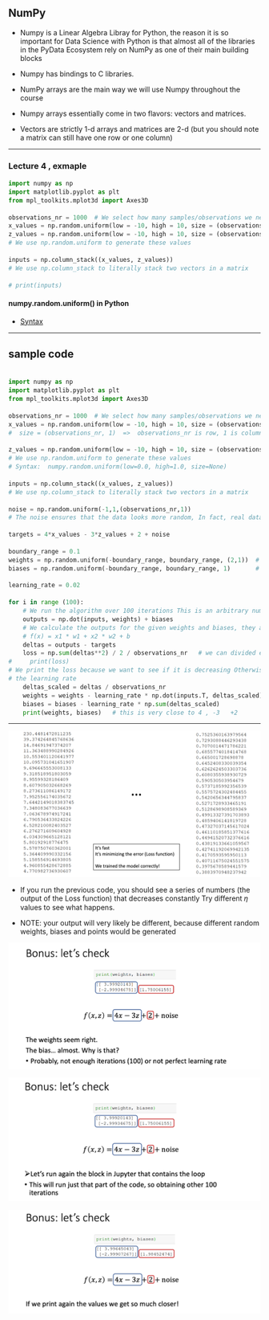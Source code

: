 ## NumPy

- Numpy is a Linear Algebra Libray for Python, the reason it is so important for Data Science
  with Python is that almost all of the libraries in the PyData Ecosystem rely on NumPy as one
  of their main building blocks
- Numpy has bindings to C libraries.


- NumPy arrays are the main way we will use Numpy throughout the course
- Numpy arrays essentially come in two flavors: vectors and matrices.
- Vectors are strictly 1-d arrays and matrices are 2-d (but you should note a matrix can still
  have one row or one column)

---


### Lecture 4 , exmaple

```python
import numpy as np
import matplotlib.pyplot as plt
from mpl_toolkits.mplot3d import Axes3D

observations_nr = 1000  # We select how many samples/observations we need (observations_nr)
x_values = np.random.uniform(low = -10, high = 10, size = (observations_nr, 1))
z_values = np.random.uniform(low = -10, high = 10, size = (observations_nr, 1))
# We use np.random.uniform to generate these values

inputs = np.column_stack((x_values, z_values)) 
# We use np.column_stack to literally stack two vectors in a matrix

# print(inputs)
```


#### numpy.random.uniform() in Python

- [Syntax](https://www.geeksforgeeks.org/numpy-random-uniform-in-python/)

---

## sample code


```python

import numpy as np
import matplotlib.pyplot as plt
from mpl_toolkits.mplot3d import Axes3D

observations_nr = 1000  # We select how many samples/observations we need (observations_nr)
x_values = np.random.uniform(low = -10, high = 10, size = (observations_nr, 1))
#  size = (observations_nr, 1)  =>  observations_nr is row, 1 is column

z_values = np.random.uniform(low = -10, high = 10, size = (observations_nr, 1))
# We use np.random.uniform to generate these values
# Syntax:  numpy.random.uniform(low=0.0, high=1.0, size=None)

inputs = np.column_stack((x_values, z_values)) 
# We use np.column_stack to literally stack two vectors in a matrix

noise = np.random.uniform(-1,1,(observations_nr,1)) 
# The noise ensures that the data looks more random, In fact, real data always contains noise

targets = 4*x_values - 3*z_values + 2 + noise

boundary_range = 0.1
weights = np.random.uniform(-boundary_range, boundary_range, (2,1))  # w => 2 * 1
biases = np.random.uniform(-boundary_range, boundary_range, 1)       # b => 1 * 1

learning_rate = 0.02

for i in range (100):          
    # We run the algorithm over 100 iterations This is an arbitrary number
    outputs = np.dot(inputs, weights) + biases 
    # We calculate the outputs for the given weights and biases, they are random
    # f(x) = x1 * w1 + x2 * w2 + b
    deltas = outputs - targets
    loss = np.sum(deltas**2) / 2 / observations_nr   # we can divided every constant
#     print(loss)     
# We print the loss because we want to see if it is decreasing Otherwise, we need to change
# the learning rate
    deltas_scaled = deltas / observations_nr
    weights = weights - learning_rate * np.dot(inputs.T, deltas_scaled)
    biases = biases - learning_rate * np.sum(deltas_scaled)
    print(weights, biases)   # this is very close to 4 , -3   +2

```

---

![](img/2020-10-03-14-31-22.png)

- If you run the previous code, you should see a series of numbers (the output of the Loss function) 
  that decreases constantly Try different 𝜂 values to see what happens.

- NOTE: your output will very likely be different, because different random weights, biases and 
  points would be generated 


![](img/2020-10-03-14-33-19.png)

![](img/2020-10-03-14-33-44.png)

![](img/2020-10-03-14-34-05.png)








